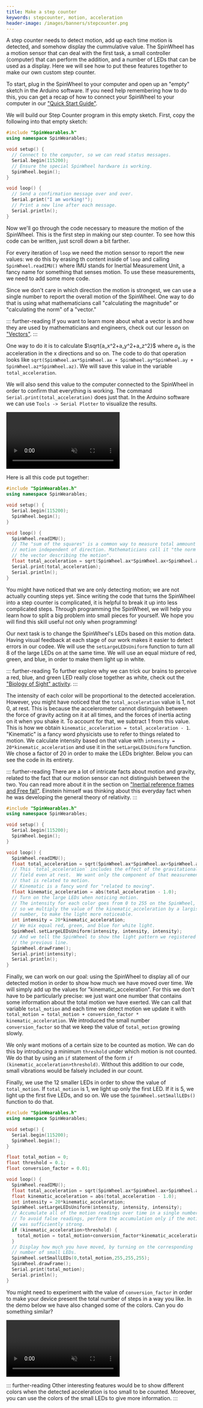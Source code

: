 ```yaml
---
title: Make a step counter
keywords: stepcounter, motion, acceleration
header-image: /images/banners/stepcounter.png 
---
```


A step counter needs to detect motion, add up each time motion is detected, and somehow display the cummulative value. The SpinWheel has a motion sensor that can deal with the first task, a small controller (computer) that can perform the addition, and a number of LEDs that can be used as a display. Here we will see how to put these features together to make our own custom step counter.

To start, plug in the SpinWheel to your computer and open up an "empty" sketch in the Arduino software. If you need help remembering how to do this, you can get a recap of how to connect your SpinWheel to your computer in our ["Quick Start Guide"](/quickstart).

We will build our Step Counter program in this empty sketch. First, copy the following into that empty sketch:

```cpp
#include "SpinWearables.h"
using namespace SpinWearables;

void setup() {
  // Connect to the computer, so we can read status messages.
  Serial.begin(115200);
  // Ensure the special SpinWheel hardware is working.
  SpinWheel.begin();  
}

void loop() {
  // Send a confirmation message over and over.
  Serial.print("I am working!"); 
  // Print a new line after each message.
  Serial.println(); 
}
```

Now we'll go through the code necessary to measure the motion of the SpinWheel. This is the first step in making our step counter. To see how this code can be written, just scroll down a bit farther.

For every iteration of `loop` we need the motion sensor to report the new values: we do this by erasing th content inside of `loop` and calling `SpinWheel.readIMU()` where IMU stands for Inertial Measurement Unit, a fancy name for something that senses motion. To use these measurements, we need to add some more code.    

Since we don't care in which direction the motion is strongest, we can use a single number to report the overall motion of the SpinWheel. One way to do that is using what mathematicians call "calculating the magnitude" or "calculating the norm" of a "vector."

::: further-reading
If you want to learn more about what a vector is and how they are used by mathematicians and engineers, check out our lesson on ["Vectors"](/vectors).
:::

One way to do it is to calculate 
$\sqrt{a_x^2+a_y^2+a_z^2}$ 
where $a_x$ is the acceleration in the x directions and so on. The code to do that operation looks like `sqrt(SpinWheel.ax*SpinWheel.ax + SpinWheel.ay*SpinWheel.ay + SpinWheel.az*SpinWheel.az)`. We will save this value in the variable `total_acceleration`.

We will also send this value to the computer connected to the SpinWheel in order to confirm that everything is working. The command `Serial.print(total_acceleration)` does just that. In the Arduino software we can use `Tools -> Serial Plotter` to visualize the results.

<video src="/images/bookpics/stepcounter_nolights.mp4" muted autoplay playsinline loop></video>

Here is all this code put together:

```cpp
#include "SpinWearables.h"
using namespace SpinWearables;

void setup() {
  Serial.begin(115200);
  SpinWheel.begin();
}

void loop() {
  SpinWheel.readIMU();
  // The "sum of the squares" is a common way to measure total ammount of
  // motion independent of direction. Mathematicians call it "the norm of
  // the vector describing the motion".
  float total_acceleration = sqrt(SpinWheel.ax*SpinWheel.ax+SpinWheel.ay*SpinWheel.ay+SpinWheel.az*SpinWheel.az);
  Serial.print(total_acceleration);
  Serial.println();
}
```

You might have noticed that we are only detecting motion; we are not actually counting steps yet. Since writing the code that turns the SpinWheel into a step counter is complicated, it is helpful to break it up into less complicated steps. Through programming the SpinWheel, we will help you learn how to split a big problem into small pieces for yourself. We hope you will find this skill useful not only when programming!

Our next task is to change the SpinWheel's LEDs based on this motion data. Having visual feedback at each stage of our work makes it easier to detect errors in our codee. We will use the `setLargeLEDsUniform` function to turn all 8 of the large LEDs on at the same time. We will use an equal mixture of red, green, and blue, in order to make them light up in white.

::: further-reading
To further explore why we can trick our brains to perceive a red, blue, and green LED really close together as white, check out the ["Biology of Sight" activity](/sight).
:::

 The intensity of each color will be proportional to the detected acceleration. However, you might have noticed that the `total_acceleration` value is 1, not 0, at rest. This is because the accelerometer cannot distinguish between the force of gravity acting on it at all times, and the forces of inertia acting on it when you shake it. To account for that, we subtract 1 from this value. This is how we obtain `kinematic_acceleration = total_acceleration - 1`. "Kinematic" is a fancy word physicists use to refer to things related to motion. We calculate intensity based on that value with `intensity = 20*kinematic_acceleration` and use it in the `setLargeLEDsUniform` function. We chose a factor of 20 in order to make the LEDs brighter. Below you can see the code in its entirety.

::: further-reading
There are a lot of intricate facts about motion and gravity, related to the fact that our motion sensor can not distinguish between the two. You can read more about it in the section on ["Inertial reference frames and Free fall"](./inertia). Einstein himself was thinking about this everyday fact when he was developing the general theory of relativity.
:::

```cpp
#include "SpinWearables.h"
using namespace SpinWearables;

void setup() {
  Serial.begin(115200);
  SpinWheel.begin();
}

void loop() {
  SpinWheel.readIMU();
  float total_acceleration = sqrt(SpinWheel.ax*SpinWheel.ax+SpinWheel.ay*SpinWheel.ay+SpinWheel.az*SpinWheel.az);
  // This `total_acceleration` includes the effect of the gravitational
  // field even at rest.  We want only the component of that measurement
  // that is related to motion.
  // Kinematic is a fancy word for "related to moving".
  float kinematic_acceleration = abs(total_acceleration - 1.0); 
  // Turn on the large LEDs when noticing motion.
  // The intensity for each color goes from 0 to 255 on the SpinWheel,
  // so we multiply the value of the kinematic_acceleration by a largish
  // number, to make the light more noticeable.
  int intensity = 20*kinematic_acceleration;
  // We mix equal red, green, and blue for white light.
  SpinWheel.setLargeLEDsUniform(intensity, intensity, intensity);
  // And we tell the SpinWheel to show the light pattern we registered on
  // the previous line.
  SpinWheel.drawFrame();
  Serial.print(intensity);
  Serial.println();
}
```

Finally, we can work on our goal: using the SpinWheel to display all of our detected motion in order to show how much we have moved over time. We will simply add up the values for "kinematic_acceleration". For this we don't have to be particularly precise: we just want one number that contains some information about the total motion we have exerted. We can call that variable `total_motion` and each time we detect motion we update it with `total_motion = total_motion + conversion_factor * kinematic_acceleration`. We introduced the small number `conversion_factor` so that we keep the value of `total_motion` growing slowly.


We only want motions of a certain size to be counted as motion. We can do this by introducing a minimum `threshold` under which motion is not counted. We do that by using an `if` statement of the form `if (kinematic_acceleration>threshold)`. Without this addition to our code, small vibrations would be falsely included in our count. 

Finally, we use the 12 smaller LEDs in order to show the value of `total_motion`. If `total_motion` is 1, we light up only the first LED. If it is 5, we light up the first five LEDs, and so on. We use the `SpinWheel.setSmallLEDs()` function to do that.

```cpp
#include "SpinWearables.h"
using namespace SpinWearables;

void setup() {
  Serial.begin(115200);
  SpinWheel.begin();
}

float total_motion = 0;
float threshold = 0.1;
float conversion_factor = 0.01;

void loop() {
  SpinWheel.readIMU();
  float total_acceleration = sqrt(SpinWheel.ax*SpinWheel.ax+SpinWheel.ay*SpinWheel.ay+SpinWheel.az*SpinWheel.az);
  float kinematic_acceleration = abs(total_acceleration - 1.0); 
  int intensity = 20*kinematic_acceleration;
  SpinWheel.setLargeLEDsUniform(intensity, intensity, intensity);
  // Accumulate all of the motion readings over time in a single number.
  // To avoid false readings, perform the accumulation only if the motion
  // was sufficiently strong.
  if (kinematic_acceleration>threshold) {
    total_motion = total_motion+conversion_factor*kinematic_acceleration;
  }
  // Display how much you have moved, by turning on the corresponding
  // number of small LEDs.
  SpinWheel.setSmallLEDs(0,total_motion,255,255,255);
  SpinWheel.drawFrame();
  Serial.print(total_motion);
  Serial.println();
}
```

You might need to experiment with the value of `conversion_factor` in order to make your device present the total number of steps in a way you like. In the demo below we have also changed some of the colors. Can you do something similar?

<video src="/images/bookpics/stepcounter_final.mp4" muted autoplay playsinline loop></video>

::: further-reading
Other interesting features would be to show different colors when the detected acceleration is too small to be counted. Moreover, you can use the colors of the small LEDs to give more information.
:::
